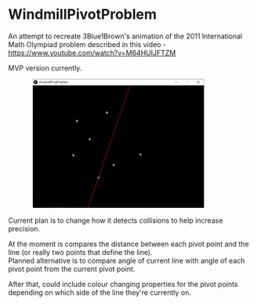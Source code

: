 # WindmillPivotProblem

An attempt to recreate 3Blue1Brown's animation of the 2011 International Math Olympiad problem described in this video - https://www.youtube.com/watch?v=M64HUIJFTZM

MVP version currently. 

<img src="WindmillPivotProblemExample.png" width="350" hspace="50">

Current plan is to change how it detects collisions to help increase precision. 

At the moment is compares the distance between each pivot point and the line (or really two points that define the line).  
Planned alternative is to compare angle of current line with angle of each pivot point from the current pivot point.

After that, could include colour changing properties for the pivot points depending on which side of the line they're currently on.
